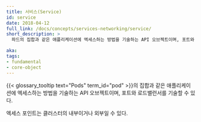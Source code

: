 ```yaml
---
title: 서비스(Service)
id: service
date: 2018-04-12
full_link: /docs/concepts/services-networking/service/
short_description: >
  파드의 집합과 같은 애플리케이션에 엑세스하는 방법을 기술하는 API 오브젝트이며, 포트와 로드밸런서를 기술할 수 있다.

aka: 
tags:
- fundamental
- core-object
---
```

 {{< glossary_tooltip text="Pods" term_id="pod" >}}의 집합과 같은 애플리케이션에 엑세스하는 방법을 기술하는 API 오브젝트이며, 포트와 로드밸런서를 기술할 수 있다.

<!--more--> 

엑세스 포인트는 클러스터의 내부이거나 외부일 수 있다.

